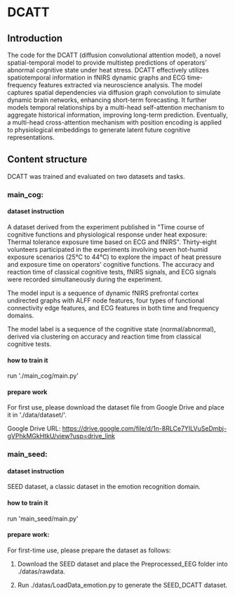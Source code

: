 # DCATT
## Introduction
The code for the DCATT (diffusion convolutional attention model), a novel spatial-temporal model to provide multistep predictions of operators' abnormal cognitive state under heat stress. DCATT effectively utilizes spatiotemporal information in fNIRS dynamic graphs and ECG time-frequency features extracted via neuroscience analysis. The model captures spatial dependencies via diffusion graph convolution to simulate dynamic brain networks, enhancing short-term forecasting. It further models temporal relationships by a multi-head self-attention mechanism to aggregate historical information, improving long-term prediction. Eventually, a multi-head cross-attention mechanism with position encoding is applied to physiological embeddings to generate latent future cognitive representations.

## Content structure
DCATT was trained and evaluated on two datasets and tasks.

### main_cog: 

#### dataset instruction
A dataset derived from the experiment published in "Time course of cognitive functions and physiological response under heat exposure: Thermal tolerance exposure time based on ECG and fNIRS". Thirty-eight volunteers participated in the experiments involving seven hot-humid exposure scenarios (25℃ to 44℃) to explore the impact of heat pressure and exposure time on operators' cognitive functions. The accuracy and reaction time of classical cognitive tests, fNIRS signals, and ECG signals were recorded simultaneously during the experiment. 

The model input is a sequence of dynamic fNIRS prefrontal cortex undirected graphs with ALFF node features, four types of functional connectivity edge features, and ECG features in both time and frequency domains. 

The model label is a sequence of the cognitive state (normal/abnormal), derived via clustering on accuracy and reaction time from classical cognitive tests.

#### how to train it
run './main_cog/main.py'

#### prepare work
For first use, please download the dataset file from Google Drive and place it in './data/dataset/'.

Google Drive URL: https://drive.google.com/file/d/1n-8RLCe7YILVuSeDmbj-gVPhkMGkHtkU/view?usp=drive_link


### main_seed:
#### dataset instruction
SEED dataset, a classic dataset in the emotion recognition domain.

#### how to train it
run 'main_seed/main.py'

#### prepare work:
For first-time use, please prepare the dataset as follows: 

1) Download the SEED dataset and place the Preprocessed_EEG folder into ./datas/rawdata. 

2) Run ./datas/LoadData_emotion.py to generate the SEED_DCATT dataset.
